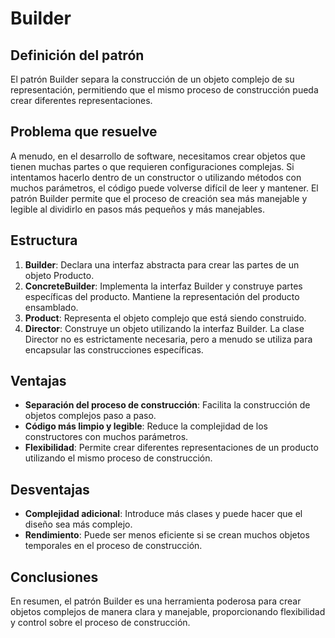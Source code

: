 # Builder

## Definición del patrón

El patrón Builder separa la construcción de un objeto complejo de su representación, permitiendo que el mismo proceso de construcción pueda crear diferentes representaciones.

## Problema que resuelve

A menudo, en el desarrollo de software, necesitamos crear objetos que tienen muchas partes o que requieren configuraciones complejas. Si intentamos hacerlo dentro de un constructor o utilizando métodos con muchos parámetros, el código puede volverse difícil de leer y mantener. El patrón Builder permite que el proceso de creación sea más manejable y legible al dividirlo en pasos más pequeños y más manejables.

## Estructura

1. **Builder**: Declara una interfaz abstracta para crear las partes de un objeto Producto.
2. **ConcreteBuilder**: Implementa la interfaz Builder y construye partes específicas del producto. Mantiene la representación del producto ensamblado.
3. **Product**: Representa el objeto complejo que está siendo construido.
4. **Director**: Construye un objeto utilizando la interfaz Builder. La clase Director no es estrictamente necesaria, pero a menudo se utiliza para encapsular las construcciones específicas.

## Ventajas

* **Separación del proceso de construcción**: Facilita la construcción de objetos complejos paso a paso.
* **Código más limpio y legible**: Reduce la complejidad de los constructores con muchos parámetros.
* **Flexibilidad**: Permite crear diferentes representaciones de un producto utilizando el mismo proceso de construcción.

## Desventajas

* **Complejidad adicional**: Introduce más clases y puede hacer que el diseño sea más complejo.
* **Rendimiento**: Puede ser menos eficiente si se crean muchos objetos temporales en el proceso de construcción.

## Conclusiones

En resumen, el patrón Builder es una herramienta poderosa para crear objetos complejos de manera clara y manejable, proporcionando flexibilidad y control sobre el proceso de construcción.